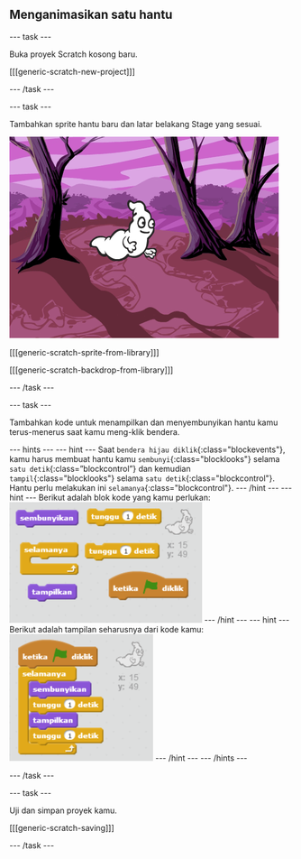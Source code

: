 ## Menganimasikan satu hantu

--- task ---

Buka proyek Scratch kosong baru.

[[[generic-scratch-new-project]]]

--- /task ---

--- task ---

Tambahkan sprite hantu baru dan latar belakang Stage yang sesuai.

![tangkapan layar](images/ghost-ghost.png)

[[[generic-scratch-sprite-from-library]]]

[[[generic-scratch-backdrop-from-library]]]

--- /task ---

--- task ---

Tambahkan kode untuk menampilkan dan menyembunyikan hantu kamu terus-menerus saat kamu meng-klik bendera.

--- hints --- --- hint --- Saat `bendera hijau diklik`{:class="blockevents"}, kamu harus membuat hantu kamu `sembunyi`{:class="blocklooks"} selama `satu detik`{:class=”blockcontrol”} dan kemudian `tampil`{:class="blocklooks"} selama `satu detik`{:class="blockcontrol"}. Hantu perlu melakukan ini `selamanya`{:class="blockcontrol"}. --- /hint --- --- hint --- Berikut adalah blok kode yang kamu perlukan: ![screenshot](images/ghost-appear-blocks.png) --- /hint --- --- hint --- Berikut adalah tampilan seharusnya dari kode kamu: ![screenshot](images/ghost-appear-code.png) --- /hint --- --- /hints ---

--- /task ---

--- task ---

Uji dan simpan proyek kamu.

[[[generic-scratch-saving]]]

--- /task ---